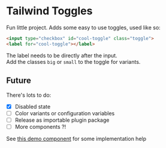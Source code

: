 # Tailwind Toggles

Fun little project.
Adds some easy to use toggles, used like so:

```html
<input type="checkbox" id="cool-toggle" class="toggle">
<label for="cool-toggle"></label>	
```

The label needs to be directly after the input.  
Add the classes `big` or `small` to the toggle for variants.


## Future

There's lots to do:

- [x] Disabled state
- [ ] Color variants or configuration variables
- [ ] Release as importable plugin package
- [ ] More components ?!

See [this demo component](https://github.com/tailwindcss/plugin-examples/blob/master/plugins/simple-buttons/index.js) for some implementation help
